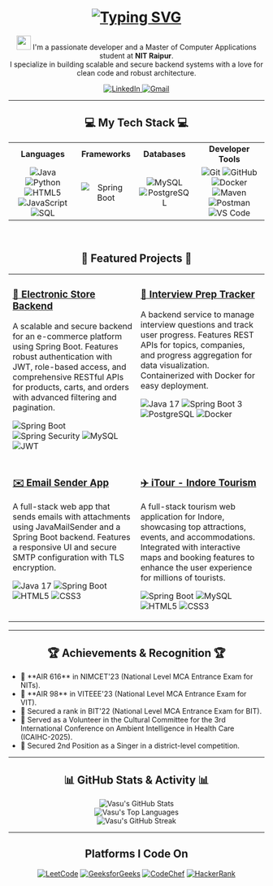 <h1 align="center">
  <a href="https://git.io/typing-svg">
    <img src="https://readme-typing-svg.herokuapp.com?font=Fira+Code&size=32&pause=1000&color=33FF33&center=true&vCenter=true&width=435&lines=Hey+there%2C+I'm+Vasu+Taunk!++;Full-Stack+Developer;Backend+Enthusiast;Java+%26+Spring+Boot+Dev;Problem+Solver" alt="Typing SVG">
  </a>
</h1>

<p align="center">
  <img src="https://media.giphy.com/media/hvRJCLFzcasrR4ia7z/giphy.gif" width="28px">
  I'm a passionate developer and a Master of Computer Applications student at <strong>NIT Raipur</strong>.
  <br>
  I specialize in building scalable and secure backend systems with a love for clean code and robust architecture.
</p>

<p align="center">
  <a href="https://linkedin.com/in/vasu-taunk" target="_blank">
    <img src="https://img.shields.io/badge/LinkedIn-0077B5?style=for-the-badge&logo=linkedin&logoColor=white" alt="LinkedIn">
  </a>
  <a href="mailto:vasutaunk1932@gmail.com">
    <img src="https://img.shields.io/badge/Gmail-D14836?style=for-the-badge&logo=gmail&logoColor=white" alt="Gmail">
  </a>
</p>

<hr>

<h2 align="center">💻 My Tech Stack 💻</h2>

<table width="100%">
  <tr>
    <td align="center"><strong>Languages</strong></td>
    <td align="center"><strong>Frameworks</strong></td>
    <td align="center"><strong>Databases</strong></td>
    <td align="center"><strong>Developer Tools</strong></td>
  </tr>
  <tr>
    <td align="center">
      <img src="https://img.shields.io/badge/java-%23ED8B00.svg?style=for-the-badge&logo=openjdk&logoColor=white" alt="Java">
      <img src="https://img.shields.io/badge/python-3670A0?style=for-the-badge&logo=python&logoColor=ffdd54" alt="Python">
      <img src="https://img.shields.io/badge/html5-%23E34F26.svg?style=for-the-badge&logo=html5&logoColor=white" alt="HTML5">
      <img src="https://img.shields.io/badge/javascript-%23323330.svg?style=for-the-badge&logo=javascript&logoColor=%23F7DF1E" alt="JavaScript">
      <img src="https://img.shields.io/badge/sql-%23005C84.svg?style=for-the-badge&logo=sql&logoColor=white" alt="SQL">
    </td>
    <td align="center">
      <img src="https://img.shields.io/badge/spring_boot-%236DB33F.svg?style=for-the-badge&logo=spring-boot&logoColor=white" alt="Spring Boot">
    </td>
    <td align="center">
      <img src="https://img.shields.io/badge/mysql-%234479A1.svg?style=for-the-badge&logo=mysql&logoColor=white" alt="MySQL">
      <img src="https://img.shields.io/badge/postgresql-%234169E1.svg?style=for-the-badge&logo=postgresql&logoColor=white" alt="PostgreSQL">
    </td>
    <td align="center">
      <img src="https://img.shields.io/badge/git-%23F05033.svg?style=for-the-badge&logo=git&logoColor=white" alt="Git">
      <img src="https://img.shields.io/badge/github-%23181717.svg?style=for-the-badge&logo=github&logoColor=white" alt="GitHub">
      <img src="https://img.shields.io/badge/docker-%232496ED.svg?style=for-the-badge&logo=docker&logoColor=white" alt="Docker">
      <img src="https://img.shields.io/badge/maven-%23C71A36.svg?style=for-the-badge&logo=apache-maven&logoColor=white" alt="Maven">
      <img src="https://img.shields.io/badge/postman-FF6C37?style=for-the-badge&logo=postman&logoColor=white" alt="Postman">
      <img src="https://img.shields.io/badge/visual_studio_code-007ACC?style=for-the-badge&logo=visual-studio-code&logoColor=white" alt="VS Code">
    </td>
  </tr>
</table>

<br>

<h2 align="center">🌟 Featured Projects 🌟</h2>
<table width="100%" cellspacing="10" cellpadding="10">
  <tr>
    <td width="50%" valign="top">
      <h3><a href="https://github.com/your_github_username/Electronic-Store">🛒 Electronic Store Backend</a></h3>
      <p>A scalable and secure backend for an e-commerce platform using Spring Boot. Features robust authentication with JWT, role-based access, and comprehensive RESTful APIs for products, carts, and orders with advanced filtering and pagination.</p>
      <p>
        <img src="https://img.shields.io/badge/spring_boot-%236DB33F.svg?style=for-the-badge&logo=spring-boot&logoColor=white" alt="Spring Boot">
        <img src="https://img.shields.io/badge/spring_security-6DB33F?style=for-the-badge&logo=spring-security&logoColor=white" alt="Spring Security">
        <img src="https://img.shields.io/badge/mysql-%234479A1.svg?style=for-the-badge&logo=mysql&logoColor=white" alt="MySQL">
        <img src="https://img.shields.io/badge/jwt-000000?style=for-the-badge&logo=jsonwebtokens&logoColor=white" alt="JWT">
      </p>
    </td>
    <td width="50%" valign="top">
      <h3><a href="https://github.com/your_github_username/Interview-Prep-Tracker">🎯 Interview Prep Tracker</a></h3>
      <p>A backend service to manage interview questions and track user progress. Features REST APIs for topics, companies, and progress aggregation for data visualization. Containerized with Docker for easy deployment.</p>
      <p>
        <img src="https://img.shields.io/badge/java-17-%23ED8B00.svg?style=for-the-badge&logo=openjdk&logoColor=white" alt="Java 17">
        <img src="https://img.shields.io/badge/spring_boot-3-%236DB33F.svg?style=for-the-badge&logo=spring-boot&logoColor=white" alt="Spring Boot 3">
        <img src="https://img.shields.io/badge/postgresql-%234169E1.svg?style=for-the-badge&logo=postgresql&logoColor=white" alt="PostgreSQL">
        <img src="https://img.shields.io/badge/docker-%232496ED.svg?style=for-the-badge&logo=docker&logoColor=white" alt="Docker">
      </p>
    </td>
  </tr>
  <tr>
    <td width="50%" valign="top">
      <h3><a href="https://github.com/your_github_username/Email-Sender-App">✉️ Email Sender App</a></h3>
      <p>A full-stack web app that sends emails with attachments using JavaMailSender and a Spring Boot backend. Features a responsive UI and secure SMTP configuration with TLS encryption.</p>
      <p>
        <img src="https://img.shields.io/badge/java-17-%23ED8B00.svg?style=for-the-badge&logo=openjdk&logoColor=white" alt="Java 17">
        <img src="https://img.shields.io/badge/spring_boot-%236DB33F.svg?style=for-the-badge&logo=spring-boot&logoColor=white" alt="Spring Boot">
        <img src="https://img.shields.io/badge/html5-%23E34F26.svg?style=for-the-badge&logo=html5&logoColor=white" alt="HTML5">
        <img src="https://img.shields.io/badge/css3-%231572B6.svg?style=for-the-badge&logo=css3&logoColor=white" alt="CSS3">
      </p>
    </td>
    <td width="50%" valign="top">
      <h3><a href="https://github.com/your_github_username/iTour">✈️ iTour - Indore Tourism</a></h3>
      <p>A full-stack tourism web application for Indore, showcasing top attractions, events, and accommodations. Integrated with interactive maps and booking features to enhance the user experience for millions of tourists.</p>
      <p>
        <img src="https://img.shields.io/badge/spring_boot-%236DB33F.svg?style=for-the-badge&logo=spring-boot&logoColor=white" alt="Spring Boot">
        <img src="https://img.shields.io/badge/mysql-%234479A1.svg?style=for-the-badge&logo=mysql&logoColor=white" alt="MySQL">
        <img src="https://img.shields.io/badge/html5-%23E34F26.svg?style=for-the-badge&logo=html5&logoColor=white" alt="HTML5">
        <img src="https://img.shields.io/badge/css3-%231572B6.svg?style=for-the-badge&logo=css3&logoColor=white" alt="CSS3">
      </p>
    </td>
  </tr>
</table>

<hr>

<h2 align="center">🏆 Achievements & Recognition 🏆</h2>

<ul>
  <li>🏅 **AIR 616** in NIMCET'23 (National Level MCA Entrance Exam for NITs).</li>
  <li>🏅 **AIR 98** in VITEEE'23 (National Level MCA Entrance Exam for VIT).</li>
  <li>🏅 Secured a rank in BIT'22 (National Level MCA Entrance Exam for BIT).</li>
  <li>🤝 Served as a Volunteer in the Cultural Committee for the 3rd International Conference on Ambient Intelligence in Health Care (ICAIHC-2025).</li>
  <li>🎤 Secured 2nd Position as a Singer in a district-level competition.</li>
</ul>

<hr>

<h2 align="center">📊 GitHub Stats & Activity 📊</h2>
<p align="center">
  <img src="https://github-readme-stats.vercel.app/api?username=your_github_username&show_icons=true&theme=tokyonight&include_all_commits=true&count_private=true" alt="Vasu's GitHub Stats">
  <br>
  <img src="https://github-readme-stats.vercel.app/api/top-langs/?username=your_github_username&layout=compact&langs_count=8&theme=tokyonight" alt="Vasu's Top Languages">
  <br>
  <img src="https://streak-stats.demolab.com/?user=your_github_username&theme=tokyonight" alt="Vasu's GitHub Streak">
</p>

<hr>
<h2 align="center">Platforms I Code On</h2>
<p align="center">
  <a href="https://leetcode.com/your_leetcode_username/" target="_blank"><img alt="LeetCode" src="https://img.shields.io/badge/-LeetCode-FFA116?style=for-the-badge&logo=LeetCode&logoColor=black"></a>
  <a href="https://www.geeksforgeeks.org/user/your_gfg_username/" target="_blank"><img alt="GeeksforGeeks" src="https://img.shields.io/badge/-GeeksforGeeks-298D46?style=for-the-badge&logo=geeksforgeeks&logoColor=white"></a>
  <a href="https://www.codechef.com/users/your_codechef_username" target="_blank"><img alt="CodeChef" src="https://img.shields.io/badge/-CodeChef-5B4638?style=for-the-badge&logo=CodeChef&logoColor=white"></a>
  <a href="https://www.hackerrank.com/profile/your_hackerrank_username" target="_blank"><img alt="HackerRank" src="https://img.shields.io/badge/-HackerRank-2EC866?style=for-the-badge&logo=HackerRank&logoColor=white"></a>
</p>
